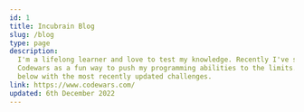```yaml
---
id: 1
title: Incubrain Blog
slug: /blog
type: page
description:
  I'm a lifelong learner and love to test my knowledge. Recently I've started using websites like
  Codewars as a fun way to push my programming abilities to the limits. I will routinely update
  below with the most recently updated challenges.
link: https://www.codewars.com/
updated: 6th December 2022
---
```

